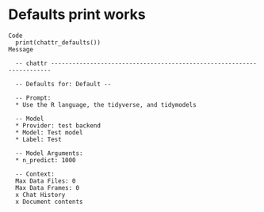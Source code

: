 # Defaults print works

    Code
      print(chattr_defaults())
    Message
      
      -- chattr ----------------------------------------------------------------------
      
      -- Defaults for: Default --
      
      -- Prompt: 
      * Use the R language, the tidyverse, and tidymodels
      
      -- Model 
      * Provider: test backend
      * Model: Test model
      * Label: Test
      
      -- Model Arguments: 
      * n_predict: 1000
      
      -- Context: 
      Max Data Files: 0
      Max Data Frames: 0
      x Chat History
      x Document contents

